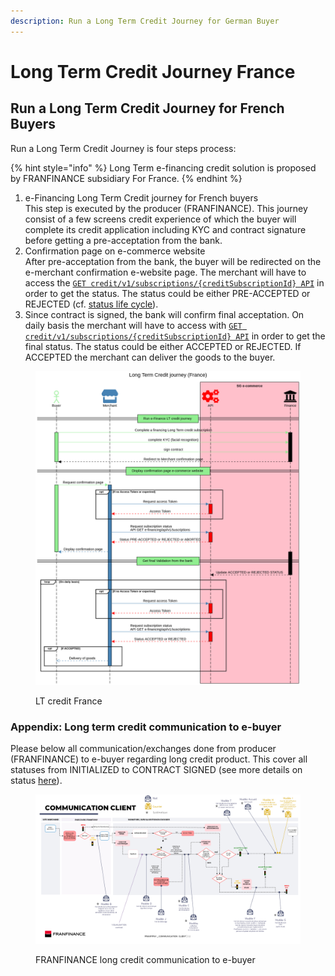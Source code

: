 ```yaml
---
description: Run a Long Term Credit Journey for German Buyer
---
```


# Long Term Credit Journey France

## Run a Long Term Credit Journey for French Buyers

Run a Long Term Credit Journey is four steps process:

{% hint style="info" %}
Long Term e-financing credit solution is proposed by FRANFINANCE subsidiary For France.
{% endhint %}

1. e-Financing Long Term Credit journey for French buyers \
   This step is executed by the producer (FRANFINANCE). This journey consist of a few screens credit experience of which the buyer will complete its credit application including KYC and contract signature before getting a pre-acceptation from the bank.&#x20;
2. Confirmation page on e-commerce website\
   After pre-acceptation from the bank, the buyer will be redirected on the e-merchant confirmation e-website page. The merchant will have to access the [`GET credit/v1/subscriptions/{creditSubscriptionId} API`](../../api-reference/e-financing-api/) in order to get the status. The status could be either PRE-ACCEPTED or REJECTED (cf.  [status life cycle](e-financing-status-life-cycle.md)).&#x20;
3. Since contract is signed, the bank will confirm final acceptation. On daily basis the merchant will have to access with [`GET credit/v1/subscriptions/{creditSubscriptionId} API`](../../api-reference/e-financing-api/) in order to get the final status. The status could be either ACCEPTED or REJECTED. If ACCEPTED the merchant can deliver the goods to the buyer.

<figure><img src="../../.gitbook/assets/Long Term Credit journey (France).png" alt=""><figcaption><p>LT credit France</p></figcaption></figure>

### Appendix: Long term credit communication to e-buyer

Please below all communication/exchanges done from producer (FRANFINANCE) to e-buyer regarding long credit product. This cover all statuses from INITIALIZED to CONTRACT SIGNED (see more details on status [here](e-financing-status-life-cycle.md)).

<figure><img src="../../.gitbook/assets/image001.png" alt=""><figcaption><p>FRANFINANCE long credit communication to e-buyer</p></figcaption></figure>
